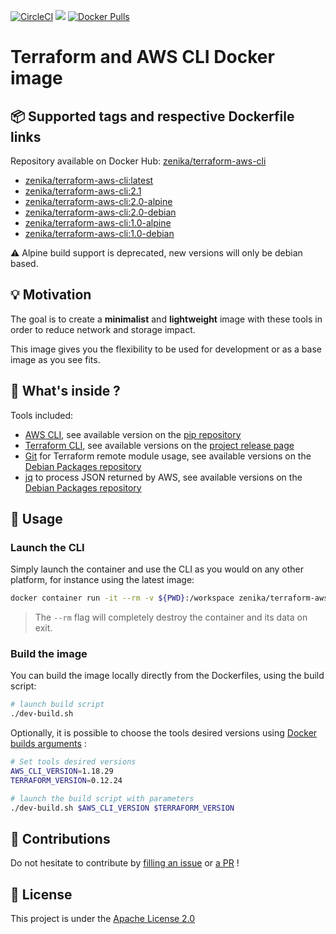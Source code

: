 [![CircleCI](https://circleci.com/gh/Zenika/terraform-aws-cli.svg?style=svg)](https://circleci.com/gh/Zenika/terraform-aws-cli)
[![](https://images.microbadger.com/badges/image/zenika/terraform-aws-cli.svg)](https://microbadger.com/images/zenika/terraform-aws-cli)
[![Docker Pulls](https://img.shields.io/docker/pulls/zenika/terraform-aws-cli.svg)](https://hub.docker.com/r/zenika/terraform-aws-cli/)

# Terraform and AWS CLI Docker image

## 📦 Supported tags and respective Dockerfile links
Repository available on Docker Hub: [zenika/terraform-aws-cli](https://hub.docker.com/r/zenika/terraform-aws-cli)

* [zenika/terraform-aws-cli:latest](https://github.com/Zenika/terraform-aws-cli/blob/master/Dockerfile)
* [zenika/terraform-aws-cli:2.1](https://github.com/Zenika/terraform-aws-cli/blob/2.1/Dockerfile)
* [zenika/terraform-aws-cli:2.0-alpine](https://github.com/Zenika/terraform-aws-cli/blob/2.0/alpine.Dockerfile)
* [zenika/terraform-aws-cli:2.0-debian](https://github.com/Zenika/terraform-aws-cli/blob/2.0/debian.Dockerfile)
* [zenika/terraform-aws-cli:1.0-alpine](https://github.com/Zenika/terraform-aws-cli/blob/1.0/alpine.Dockerfile)
* [zenika/terraform-aws-cli:1.0-debian](https://github.com/Zenika/terraform-aws-cli/blob/1.0/debian.Dockerfile)

⚠️ Alpine build support is deprecated, new versions will only be debian based.

## 💡 Motivation

The goal is to create a **minimalist** and **lightweight** image with these tools in order to reduce network and storage impact.

This image gives you the flexibility to be used for development or as a base image as you see fits.

## 🔧 What's inside ?
Tools included:

* [AWS CLI](https://aws.amazon.com/fr/cli/), see available version on the [pip repository](https://pypi.org/project/awscli/#history)
* [Terraform CLI](https://www.terraform.io/docs/commands/index.html), see available versions on the [project release page](https://github.com/hashicorp/terraform/releases)
* [Git](https://git-scm.com/) for Terraform remote module usage, see available versions on the [Debian Packages repository](https://packages.debian.org/search?suite=buster&arch=any&searchon=names&keywords=git)
* [jq](https://stedolan.github.io/jq/) to process JSON returned by AWS, see available versions on the [Debian Packages repository](https://packages.debian.org/search?suite=buster&arch=any&searchon=names&keywords=jq)

## 🚀 Usage

### Launch the CLI
Simply launch the container and use the CLI as you would on any other platform, for instance using the latest image:

```bash
docker container run -it --rm -v ${PWD}:/workspace zenika/terraform-aws-cli:latest
```

> The `--rm` flag will completely destroy the container and its data on exit.

### Build the image
You can build the image locally directly from the Dockerfiles, using the build script:

```bash
# launch build script
./dev-build.sh
```

Optionally, it is possible to choose the tools desired versions using [Docker builds arguments](https://docs.docker.com/engine/reference/commandline/build/#set-build-time-variables---build-arg) :

```bash
# Set tools desired versions
AWS_CLI_VERSION=1.18.29
TERRAFORM_VERSION=0.12.24

# launch the build script with parameters
./dev-build.sh $AWS_CLI_VERSION $TERRAFORM_VERSION
```

## 🙏 Contributions
Do not hesitate to contribute by [filling an issue](https://github.com/Zenika/terraform-aws-cli/issues) or [a PR](https://github.com/Zenika/terraform-aws-cli/pulls) !

## 📖 License
This project is under the [Apache License 2.0](https://raw.githubusercontent.com/Zenika/terraform-aws-cli/master/LICENSE)
